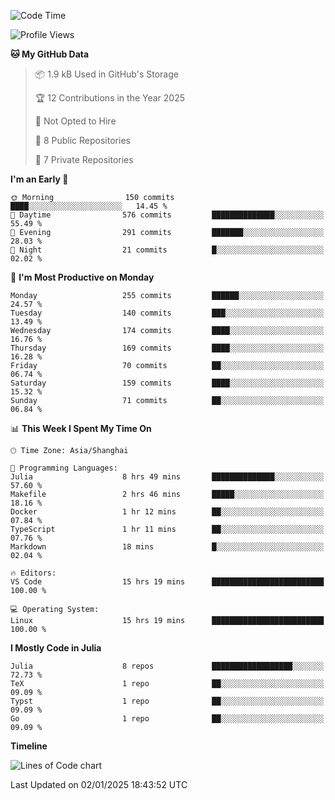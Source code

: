 <!--START_SECTION:waka-->
![Code Time](http://img.shields.io/badge/Code%20Time-104%20hrs%2025%20mins-blue)

![Profile Views](http://img.shields.io/badge/Profile%20Views-22-blue)

**🐱 My GitHub Data** 

> 📦 1.9 kB Used in GitHub's Storage 
 > 
> 🏆 12 Contributions in the Year 2025
 > 
> 🚫 Not Opted to Hire
 > 
> 📜 8 Public Repositories 
 > 
> 🔑 7 Private Repositories 
 > 
**I'm an Early 🐤** 

```text
🌞 Morning                150 commits         ████░░░░░░░░░░░░░░░░░░░░░   14.45 % 
🌆 Daytime                576 commits         ██████████████░░░░░░░░░░░   55.49 % 
🌃 Evening                291 commits         ███████░░░░░░░░░░░░░░░░░░   28.03 % 
🌙 Night                  21 commits          █░░░░░░░░░░░░░░░░░░░░░░░░   02.02 % 
```
📅 **I'm Most Productive on Monday** 

```text
Monday                   255 commits         ██████░░░░░░░░░░░░░░░░░░░   24.57 % 
Tuesday                  140 commits         ███░░░░░░░░░░░░░░░░░░░░░░   13.49 % 
Wednesday                174 commits         ████░░░░░░░░░░░░░░░░░░░░░   16.76 % 
Thursday                 169 commits         ████░░░░░░░░░░░░░░░░░░░░░   16.28 % 
Friday                   70 commits          ██░░░░░░░░░░░░░░░░░░░░░░░   06.74 % 
Saturday                 159 commits         ████░░░░░░░░░░░░░░░░░░░░░   15.32 % 
Sunday                   71 commits          ██░░░░░░░░░░░░░░░░░░░░░░░   06.84 % 
```


📊 **This Week I Spent My Time On** 

```text
🕑︎ Time Zone: Asia/Shanghai

💬 Programming Languages: 
Julia                    8 hrs 49 mins       ██████████████░░░░░░░░░░░   57.60 % 
Makefile                 2 hrs 46 mins       █████░░░░░░░░░░░░░░░░░░░░   18.16 % 
Docker                   1 hr 12 mins        ██░░░░░░░░░░░░░░░░░░░░░░░   07.84 % 
TypeScript               1 hr 11 mins        ██░░░░░░░░░░░░░░░░░░░░░░░   07.76 % 
Markdown                 18 mins             █░░░░░░░░░░░░░░░░░░░░░░░░   02.04 % 

🔥 Editors: 
VS Code                  15 hrs 19 mins      █████████████████████████   100.00 % 

💻 Operating System: 
Linux                    15 hrs 19 mins      █████████████████████████   100.00 % 
```

**I Mostly Code in Julia** 

```text
Julia                    8 repos             ██████████████████░░░░░░░   72.73 % 
TeX                      1 repo              ██░░░░░░░░░░░░░░░░░░░░░░░   09.09 % 
Typst                    1 repo              ██░░░░░░░░░░░░░░░░░░░░░░░   09.09 % 
Go                       1 repo              ██░░░░░░░░░░░░░░░░░░░░░░░   09.09 % 
```



**Timeline**

![Lines of Code chart](https://raw.githubusercontent.com/dhtantoy/dhtantoy/main/assets/bar_graph.png)


 Last Updated on 02/01/2025 18:43:52 UTC
<!--END_SECTION:waka-->



<!--
**dhtantoy/dhtantoy** is a ✨ _special_ ✨ repository because its `README.md` (this file) appears on your GitHub profile.

Here are some ideas to get you started:

- 🔭 I’m currently working on ...
- 🌱 I’m currently learning ...
- 👯 I’m looking to collaborate on ...
- 🤔 I’m looking for help with ...
- 💬 Ask me about ...
- 📫 How to reach me: ...
- 😄 Pronouns: ...
- ⚡ Fun fact: ...
-->
